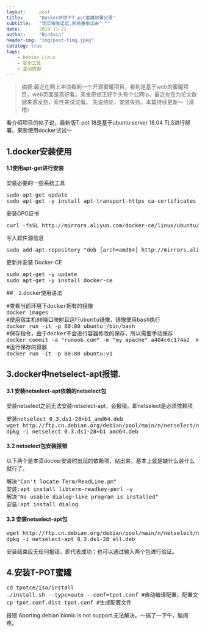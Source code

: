 ```yaml
---
layout:     post
title:      "Docker环境下T-pot蜜罐部署记录"
subtitle:   "现实唯唯诺诺,网络重拳出击^_^"
date:       2019-11-21
author:     "Bin4xin"
header-img: "img/post-timg.jpeg"
catalog: true
tags:
    - Debian Linux
    - 安全工具
    - 主动防御
---
```


> 摘要:最近在网上冲浪看到一个开源蜜罐项目，看到是基于web的蜜罐项目，web页面是真好看。突发奇想正好手头有个公网ip，最近也在为论文数据来源发愁，索性来试试看。
先说结论，安装失败。本篇持续更新～（滑稽）

看介绍项目的帖子说，最新版T-pot 18是基于ubuntu server 18.04 TLS进行部署。果断使用docker试试～

## 1.docker安装使用

#### 1.1使用apt-get进行安装

安装必要的一些系统工具
<pre class="brush:python;toolbar:false">
sudo apt-get update
sudo apt-get -y install apt-transport-https ca-certificates curl software-properties-common
</pre>

安装GPG证书
<pre class="brush:python;toolbar:false">
curl -fsSL http://mirrors.aliyun.com/docker-ce/linux/ubuntu/gpg | sudo apt-key add -
</pre>

写入软件源信息
<pre class="brush:python;toolbar:false">
sudo add-apt-repository "deb [arch=amd64] http://mirrors.aliyun.com/docker-ce/linux/ubuntu $(lsb_release -cs) stable"
</pre>

更新并安装 Docker-CE
<pre class="brush:python;toolbar:false">
sudo apt-get -y update
sudo apt-get -y install docker-ce
</pre>

##　2.docker使用语法

<pre class="brush:python;toolbar:false">
#查看当前环境下docker拥有的镜像
docker images 
#使用宿主机80端口映射且运行ubuntu镜像，镜像使用bash执行
docker run -it -p 80:80 ubuntu /bin/bash
#保存指令，由于docker不会进行容器修改的保存，所以需要手动保存
docker commit -a "runoob.com" -m "my apache" a404c6c174a2  mymysql:v1
#运行保存的容器
docker run -it -p 80:80 ubuntu:v1 
</pre>

## 3.docker中netselect-apt报错.

#### 3.1 安装netselect-apt依赖的netselect包

安装netselect之前无法安装netselect-apt，会报错。即netselect是必须依赖项
<pre class="brush:python;toolbar:false">
安装netselect_0.3.ds1-28+b1_amd64.deb
wget http://ftp.cn.debian.org/debian/pool/main/n/netselect/netselect_0.3.ds1-28+b1_amd64.deb
dpkg -i netselect_0.3.ds1-28+b1_amd64.deb
</pre>

#### 3.2 netselect包安装报错
以下两个是本菜docker安装时出现的依赖项，贴出来，基本上就是缺什么装什么就行了。
<pre class="brush:python;toolbar:false">
解决"Can't locate Term/ReadLine.pm" 
安装:apt install libterm-readkey-perl -y
解决"No usable dialog-like program is installed" 
安装:apt install dialog
</pre>

#### 3.3 安装netselect-apt包

<pre class="brush:python;toolbar:false">
wget http://ftp.cn.debian.org/debian/pool/main/n/netselect/netselect-apt_0.3.ds1-28_all.deb
dpkg -i netselect-apt_0.3.ds1-28_all.deb
</pre>
安装结束应无任何报错，即代表成功；也可以通过输入两个包进行验证。

## 4.安装T-POT蜜罐

<pre class="brush:python;toolbar:false">
cd tpotce/iso/install
./install.sh --type=auto --conf=tpot.conf #自动编译配置，配置文件为tpot.conf
cp tpot.conf.dist tpot.conf #生成配置文件
</pre>
报错 Aborting:debian bionic is not support.无法解决。～搞了一下午，脑阔疼。
